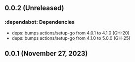 ## 0.0.2 (Unreleased)

### :dependabot: **Dependencies**

* deps: bumps actions/setup-go from 4.0.1 to 4.1.0 (GH-20)
* deps: bumps actions/setup-go from 4.1.0 to 5.0.0 (GH-25)

## 0.0.1 (November 27, 2023)
